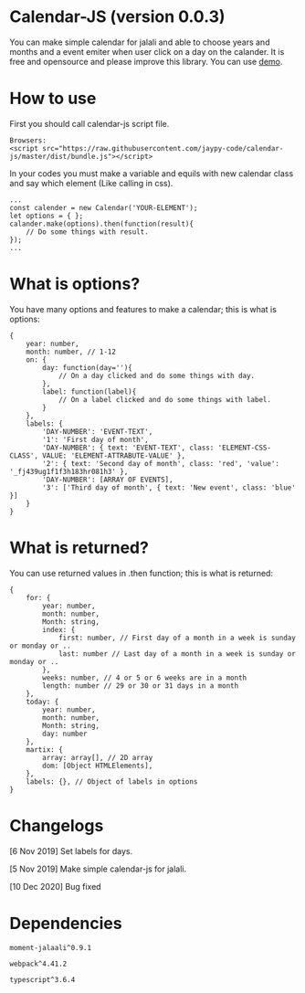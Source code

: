 # Calendar-JS (version 0.0.3)
You can make simple calendar for jalali and able to choose years and months and a event emiter when user click on a day on the calander. It is free and opensource and please improve this library. You can use [demo](https://jaypy-code.github.io/calendar-js/example).

# How to use
First you should call calendar-js script file.

```
Browsers:
<script src="https://raw.githubusercontent.com/jaypy-code/calendar-js/master/dist/bundle.js"></script>
```

In your codes you must make a variable and equils with new calendar class and say which element (Like calling in css).

```
...
const calender = new Calendar('YOUR-ELEMENT');
let options = { };
calander.make(options).then(function(result){
    // Do some things with result.
});
...
```

# What is options?
You have many options and features to make a calendar; this is what is options:

```
{
    year: number,
    month: number, // 1-12
    on: {
        day: function(day=''){
            // On a day clicked and do some things with day.
        },
        label: function(label){
            // On a label clicked and do some things with label.
        }
    },
    labels: {
        'DAY-NUMBER': 'EVENT-TEXT',
        '1': 'First day of month',
        'DAY-NUMBER': { text: 'EVENT-TEXT', class: 'ELEMENT-CSS-CLASS', VALUE: 'ELEMENT-ATTRABUTE-VALUE' },
        '2': { text: 'Second day of month', class: 'red', 'value': '_fj439ug1f1f3h183hr081h3' },
        'DAY-NUMBER': [ARRAY OF EVENTS],
        '3': ['Third day of month', { text: 'New event', class: 'blue' }]
    }
}
```

# What is returned?
You can use returned values in .then function; this is what is returned:

```
{
    for: { 
        year: number,
        month: number,
        Month: string, 
        index: {
            first: number, // First day of a month in a week is sunday or monday or ..
            last: number // Last day of a month in a week is sunday or monday or ..
        },
        weeks: number, // 4 or 5 or 6 weeks are in a month
        length: number // 29 or 30 or 31 days in a month
    },
    today: { 
        year: number, 
        month: number, 
        Month: string,
        day: number
    },
    martix: { 
        array: array[], // 2D array
        dom: [Object HTMLElements],
    },
    labels: {}, // Object of labels in options
}
```

# Changelogs
[6 Nov 2019] Set labels for days.

[5 Nov 2019] Make simple calendar-js for jalali.

[10 Dec 2020] Bug fixed 

# Dependencies
```moment-jalaali^0.9.1```

```webpack^4.41.2```

```typescript^3.6.4```
